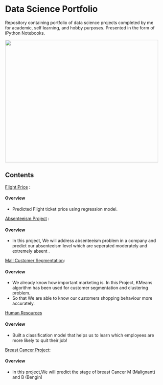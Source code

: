 # Data Science Portfolio
Repository containing portfolio of data science projects completed by me for academic, self learning, and hobby purposes. Presented in the form of iPython Notebooks.


<img src="" width="500" height="400" align="center"/>

## Contents
[Flight Price](https://github.com/ugursavci/My-Data-Science-Portfolio/tree/main/Flight%20Price) :  
#### Overview

- Predicted Flight ticket price using regression model.

[Absenteeism Project](https://github.com/ugursavci/My-Data-Science-Portfolio/tree/main/Absenteeism_Project) : 
#### Overview

- In this project, We will address absenteeism problem in a company and predict our absenteeism level which are seperated moderately and extremely absent .

[Mall Customer Segmentation](https://github.com/ugursavci/My-Data-Science-Portfolio/tree/main/Mall_Customer_Segmentation):
#### Overview
- We already know how important marketing is. In this Project, KMeans algorithm has been used for customer segmentation and clustering problem.
- So that We are able to know our customers shopping behaviour more accurately.

[Human Resources](https://github.com/ugursavci/My-Data-Science-Portfolio/tree/main/Human_Resources)
#### Overview
- Built  a classification model that helps us to learn  which employees are more likely to quit their job!


[Breast Cancer Project](https://github.com/ugursavci/My-Data-Science-Portfolio/tree/main/Breast_Cancer_Project-main):
#### Overview
- In this project,We will predict the stage of breast Cancer M (Malignant) and B (Bengin)
